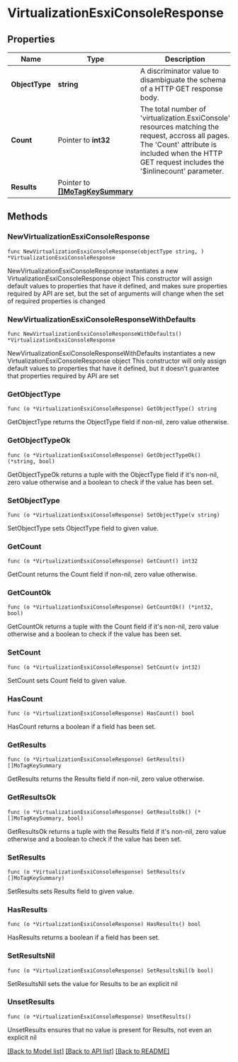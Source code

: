 # VirtualizationEsxiConsoleResponse

## Properties

Name | Type | Description | Notes
------------ | ------------- | ------------- | -------------
**ObjectType** | **string** | A discriminator value to disambiguate the schema of a HTTP GET response body. | 
**Count** | Pointer to **int32** | The total number of &#39;virtualization.EsxiConsole&#39; resources matching the request, accross all pages. The &#39;Count&#39; attribute is included when the HTTP GET request includes the &#39;$inlinecount&#39; parameter. | [optional] 
**Results** | Pointer to [**[]MoTagKeySummary**](MoTagKeySummary.md) |  | [optional] 

## Methods

### NewVirtualizationEsxiConsoleResponse

`func NewVirtualizationEsxiConsoleResponse(objectType string, ) *VirtualizationEsxiConsoleResponse`

NewVirtualizationEsxiConsoleResponse instantiates a new VirtualizationEsxiConsoleResponse object
This constructor will assign default values to properties that have it defined,
and makes sure properties required by API are set, but the set of arguments
will change when the set of required properties is changed

### NewVirtualizationEsxiConsoleResponseWithDefaults

`func NewVirtualizationEsxiConsoleResponseWithDefaults() *VirtualizationEsxiConsoleResponse`

NewVirtualizationEsxiConsoleResponseWithDefaults instantiates a new VirtualizationEsxiConsoleResponse object
This constructor will only assign default values to properties that have it defined,
but it doesn't guarantee that properties required by API are set

### GetObjectType

`func (o *VirtualizationEsxiConsoleResponse) GetObjectType() string`

GetObjectType returns the ObjectType field if non-nil, zero value otherwise.

### GetObjectTypeOk

`func (o *VirtualizationEsxiConsoleResponse) GetObjectTypeOk() (*string, bool)`

GetObjectTypeOk returns a tuple with the ObjectType field if it's non-nil, zero value otherwise
and a boolean to check if the value has been set.

### SetObjectType

`func (o *VirtualizationEsxiConsoleResponse) SetObjectType(v string)`

SetObjectType sets ObjectType field to given value.


### GetCount

`func (o *VirtualizationEsxiConsoleResponse) GetCount() int32`

GetCount returns the Count field if non-nil, zero value otherwise.

### GetCountOk

`func (o *VirtualizationEsxiConsoleResponse) GetCountOk() (*int32, bool)`

GetCountOk returns a tuple with the Count field if it's non-nil, zero value otherwise
and a boolean to check if the value has been set.

### SetCount

`func (o *VirtualizationEsxiConsoleResponse) SetCount(v int32)`

SetCount sets Count field to given value.

### HasCount

`func (o *VirtualizationEsxiConsoleResponse) HasCount() bool`

HasCount returns a boolean if a field has been set.

### GetResults

`func (o *VirtualizationEsxiConsoleResponse) GetResults() []MoTagKeySummary`

GetResults returns the Results field if non-nil, zero value otherwise.

### GetResultsOk

`func (o *VirtualizationEsxiConsoleResponse) GetResultsOk() (*[]MoTagKeySummary, bool)`

GetResultsOk returns a tuple with the Results field if it's non-nil, zero value otherwise
and a boolean to check if the value has been set.

### SetResults

`func (o *VirtualizationEsxiConsoleResponse) SetResults(v []MoTagKeySummary)`

SetResults sets Results field to given value.

### HasResults

`func (o *VirtualizationEsxiConsoleResponse) HasResults() bool`

HasResults returns a boolean if a field has been set.

### SetResultsNil

`func (o *VirtualizationEsxiConsoleResponse) SetResultsNil(b bool)`

 SetResultsNil sets the value for Results to be an explicit nil

### UnsetResults
`func (o *VirtualizationEsxiConsoleResponse) UnsetResults()`

UnsetResults ensures that no value is present for Results, not even an explicit nil

[[Back to Model list]](../README.md#documentation-for-models) [[Back to API list]](../README.md#documentation-for-api-endpoints) [[Back to README]](../README.md)


